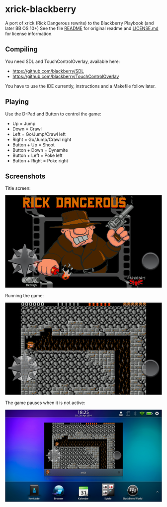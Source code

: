 xrick-blackberry
================

A port of xrick (Rick Dangerous rewrite) to the Blackberry Playbook (and later BB OS 10+) 
See the file [README](README) for original readme and [LICENSE.md](LICENSE.md) for license information.

Compiling
---------

You need SDL and TouchControlOverlay, available here:
* https://github.com/blackberry/SDL
* https://github.com/blackberry/TouchControlOverlay

You have to use the IDE currently, instructions and a Makefile follow later.

Playing
-------

Use the D-Pad and Button to control the game:

* Up = Jump
* Down = Crawl
* Left = Go/Jump/Crawl left
* Right = Go/Jump/Crawl right
* Button + Up = Shoot
* Button + Down = Dynamite
* Button + Left = Poke left
* Button + Right = Poke right

Screenshots
-----------

Title screen:

![title](screenshots/title.png)

Running the game:

![running](screenshots/running.png)

The game pauses when it is not active:

![running_window](screenshots/running_window.png)
